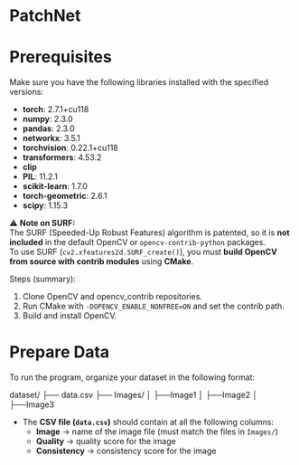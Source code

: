 # PatchNet
# Prerequisites

Make sure you have the following libraries installed with the specified versions:

- **torch**: 2.7.1+cu118  
- **numpy**: 2.3.0  
- **pandas**: 2.3.0  
- **networkx**: 3.5.1  
- **torchvision**: 0.22.1+cu118  
- **transformers**: 4.53.2  
- **clip**  
- **PIL**: 11.2.1  
- **scikit-learn**: 1.7.0  
- **torch-geometric**: 2.6.1  
- **scipy**: 1.15.3  


⚠️ **Note on SURF:**  
The SURF (Speeded-Up Robust Features) algorithm is patented, so it is **not included** in the default OpenCV or `opencv-contrib-python` packages.  
To use SURF (`cv2.xfeatures2d.SURF_create()`), you must **build OpenCV from source with contrib modules** using **CMake**.  

Steps (summary):
1. Clone OpenCV and opencv_contrib repositories.  
2. Run CMake with `-DOPENCV_ENABLE_NONFREE=ON` and set the contrib path.  
3. Build and install OpenCV.  

# Prepare Data

To run the program, organize your dataset in the following format:

dataset/
├── data.csv
├── Images/
│ ├──Image1
│ ├──Image2
│ ├──Image3

- The **CSV file (`data.csv`)** should contain at all the following columns:
  - **Image** → name of the image file (must match the files in `Images/`)
  - **Quality** → quality score for the image
  - **Consistency** → consistency score for the image